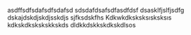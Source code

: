 asdffsdfsdafsdfsdafsd
sdsdafdsafsdfasdfdsf
dsasklfjslfjsdfg
dskajdskdjskdjsskdjs
sjfksdskfhs
Kdkwkdksksksısksksıs
kdkskdkskskskkskds
dldkkdskkskdkskdlsos
